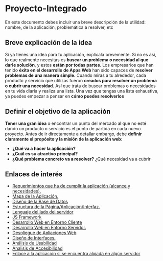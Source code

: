 # Proyecto-Integrado
En este documento debes incluir una breve descripción de la utilidad: nombre, de la aplicación, problemática a resolver, etc
## Breve explicación de la idea
Si ya tienes una idea para tu aplicación, explícala brevemente. Si no es así, lo que realmente necesitas es **buscar un problema o necesidad al que darle solución**, y estos **están por todas partes**. Los empresarios que han tenido **éxito en el desarrollo de Apps Web** han sido capaces de **resolver problemas de una manera simple**. Cuando miras a tu alrededor, cada producto y servicio que utilizas fueron **creados para resolver un problema o cubrir una necesidad**. Así que trata de buscar problemas o necesidades en tu vida diaria y realiza una lista. Una vez que tengas una lista exhaustiva, ya puedes empezar a pensar en **cómo puedes resolverlos**
## Definir el objetivo de la aplicación
**Tener una gran idea** o encontrar un punto del mercado al que no esté dando un producto o servicio es el punto de partida en cada nuevo proyecto. Antes de ir directamente a detallar embargo, debe **definir claramente el propósito y la misión de la aplicación web**:

- **¿Qué va a hacer la aplicación?**
- **¿Cuál es su atractivo principal?** 
- **¿Qué problema concreto va a resolver?** ¿Qué necesidad va a cubrir
## Enlaces de interés
-  [Requerimientos que ha de cumplir la aplicación (alcance y necesidades).
]()
-  [Mapa de la Aplicación.]()
-  [Diseño de la Base de Datos]()
-  [Estructura de la Página/Aplicación/Interfaz.]()
-  [Lenguaje del lado del servidor]()
-  [JS Framework]()
-  [Desarrollo Web en Entorno Cliente]()
-  [Desarrollo Web en Entorno Servidor.]()
-  [Despliegue de Apliaciones Web]()
-  [Diseño de Interfaces.]()
-  [Análisis de Usabilidad]()
-  [Analisis de Accesibilidad]()
-  [Enlace a la aplicación si se encuentra alojada en algún servidor]()


